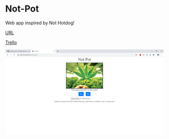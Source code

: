 # Not-Pot
Web app inspired by Not Hotdog!

[URL](https://jakerdou.github.io/not-pot)

[Trello](https://trello.com/b/HwtRx7hH/not-pot)

![Screenshot of app](./src/assets/readmeimg1.PNG)
